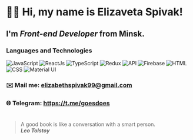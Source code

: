 # 👋🏻 Hi, my name is **Elizaveta Spivak**!
## I'm *Front-end Developer* from Minsk.

### Languages and Technologies 
![JavaScript](https://img.shields.io/badge/-JavaScript-090909?style=for-the-badge&logo=JavaScript)
![ReactJs](https://img.shields.io/badge/-ReactJs-090909?style=for-the-badge&logo=React)
![TypeScript](https://img.shields.io/badge/-TypeScript-090909?style=for-the-badge&logo=TypeScript)
![Redux](https://img.shields.io/badge/-Redux-090909?style=for-the-badge&logo=Redux)
![API](https://img.shields.io/badge/-REST&#032;API-090909?style=for-the-badge)
![Firebase](https://img.shields.io/badge/-Firebase-090909?style=for-the-badge&logo=Firebase)
![HTML](https://img.shields.io/badge/-HTML-090909?style=for-the-badge&logo=html5)
![CSS](https://img.shields.io/badge/-CSS-090909?style=for-the-badge&logo=css3)
![Material UI](https://img.shields.io/badge/Material--UI-090909?style=for-the-badge&logo=material-ui&logoColor=white)
### ✉️ Mail me: elizabethspivak99@gmail.com
### 🌐 Telegram: https://t.me/goesdoes
#
> A good book is like a conversation with a smart person. <br/>
> ***Leo Tolstoy***

